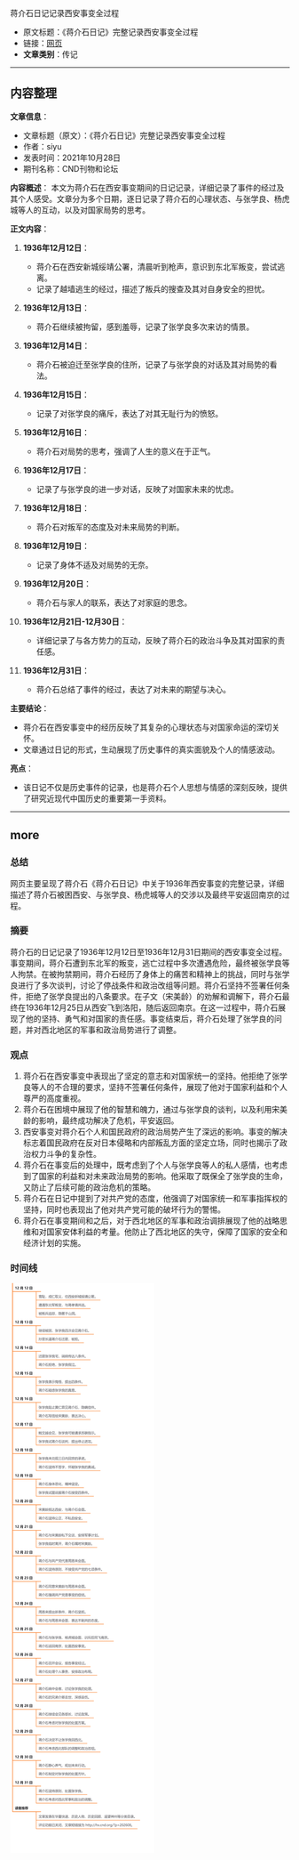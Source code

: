 蒋介石日记记录西安事变全过程

- 原文标题：《蒋介石日记》完整记录西安事变全过程
- 链接：[网页](http://hx.cnd.org/2021/10/28/%E8%92%8B%E4%BB%8B%E7%9F%B3%EF%BC%9A%E3%80%8A%E8%92%8B%E4%BB%8B%E7%9F%B3%E6%97%A5%E8%AE%B0%E3%80%8B%E5%AE%8C%E6%95%B4%E8%AE%B0%E5%BD%95%E8%A5%BF%E5%AE%89%E4%BA%8B%E5%8F%98%E5%85%A8%E8%BF%87%E7%A8%8B/)
- **文章类别**：传记

---
## 内容整理 

**文章信息**：
- 文章标题（原文）：《蒋介石日记》完整记录西安事变全过程
- 作者：siyu
- 发表时间：2021年10月28日
- 期刊名称：CND刊物和论坛

**内容概述**：
本文为蒋介石在西安事变期间的日记记录，详细记录了事件的经过及其个人感受。文章分为多个日期，逐日记录了蒋介石的心理状态、与张学良、杨虎城等人的互动，以及对国家局势的思考。

**正文内容**：
1. **1936年12月12日**：
   - 蒋介石在西安新城绥靖公署，清晨听到枪声，意识到东北军叛变，尝试逃离。
   - 记录了越墙逃生的经过，描述了叛兵的搜查及其对自身安全的担忧。

2. **1936年12月13日**：
   - 蒋介石继续被拘留，感到羞辱，记录了张学良多次来访的情景。

3. **1936年12月14日**：
   - 蒋介石被迫迁至张学良的住所，记录了与张学良的对话及其对局势的看法。

4. **1936年12月15日**：
   - 记录了对张学良的痛斥，表达了对其无耻行为的愤怒。

5. **1936年12月16日**：
   - 蒋介石对局势的思考，强调了人生的意义在于正气。

6. **1936年12月17日**：
   - 记录了与张学良的进一步对话，反映了对国家未来的忧虑。

7. **1936年12月18日**：
   - 蒋介石对叛军的态度及对未来局势的判断。

8. **1936年12月19日**：
   - 记录了身体不适及对局势的无奈。

9. **1936年12月20日**：
   - 蒋介石与家人的联系，表达了对家庭的思念。

10. **1936年12月21日-12月30日**：
    - 详细记录了与各方势力的互动，反映了蒋介石的政治斗争及其对国家的责任感。

11. **1936年12月31日**：
    - 蒋介石总结了事件的经过，表达了对未来的期望与决心。

**主要结论**：
- 蒋介石在西安事变中的经历反映了其复杂的心理状态与对国家命运的深切关怀。
- 文章通过日记的形式，生动展现了历史事件的真实面貌及个人的情感波动。

**亮点**：
-  该日记不仅是历史事件的记录，也是蒋介石个人思想与情感的深刻反映，提供了研究近现代中国历史的重要第一手资料。

---
## more
### 总结

网页主要呈现了蒋介石《蒋介石日记》中关于1936年西安事变的完整记录，详细描述了蒋介石被困西安、与张学良、杨虎城等人的交涉以及最终平安返回南京的过程。

### 摘要

蒋介石的日记记录了1936年12月12日至1936年12月31日期间的西安事变全过程。事变期间，蒋介石遭到东北军的叛变，逃亡过程中多次遭遇危险，最终被张学良等人拘禁。在被拘禁期间，蒋介石经历了身体上的痛苦和精神上的挑战，同时与张学良进行了多次谈判，讨论了停战条件和政治改组等问题。蒋介石坚持不签署任何条件，拒绝了张学良提出的八条要求。在子文（宋美龄）的劝解和调解下，蒋介石最终在1936年12月25日从西安飞到洛阳，随后返回南京。在这一过程中，蒋介石展现了他的坚持、勇气和对国家的责任感。事变结束后，蒋介石处理了张学良的问题，并对西北地区的军事和政治局势进行了调整。

### 观点

1. 蒋介石在西安事变中表现出了坚定的意志和对国家统一的坚持。他拒绝了张学良等人的不合理的要求，坚持不签署任何条件，展现了他对于国家利益和个人尊严的高度重视。
2. 蒋介石在困境中展现了他的智慧和魄力，通过与张学良的谈判，以及利用宋美龄的影响，最终成功解决了危机，平安返回。
3. 西安事变对蒋介石个人和国民政府的政治局势产生了深远的影响。事变的解决标志着国民政府在反对日本侵略和内部叛乱方面的坚定立场，同时也揭示了政治权力斗争的复杂性。
4. 蒋介石在事变后的处理中，既考虑到了个人与张学良等人的私人感情，也考虑到了国家的利益和对未来政治局势的影响。他采取了既保全了张学良的生命，又防止了后续可能的政治危机的策略。
5. 蒋介石在日记中提到了对共产党的态度，他强调了对国家统一和军事指挥权的坚持，同时也表现出了他对共产党可能的破坏行为的警惕。
6. 蒋介石在事变期间和之后，对于西北地区的军事和政治调排展现了他的战略思维和对国家安体利益的考量。他防止了西北地区的失守，保障了国家的安全和经济计划的实施。

### 时间线

![](attachments/Pasted%20image%2020250106213718.png)